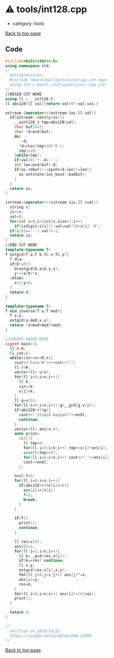 <!-- mathjax config similar to math.stackexchange -->
<script type="text/javascript" async
  src="https://cdnjs.cloudflare.com/ajax/libs/mathjax/2.7.5/MathJax.js?config=TeX-MML-AM_CHTML">
</script>
<script type="text/x-mathjax-config">
  MathJax.Hub.Config({
    TeX: { equationNumbers: { autoNumber: "AMS" }},
    tex2jax: {
      inlineMath: [ ['$','$'] ],
      processEscapes: true
    },
    "HTML-CSS": { matchFontHeight: false },
    displayAlign: "left",
    displayIndent: "2em"
  });
</script>

<script type="text/javascript" src="https://cdnjs.cloudflare.com/ajax/libs/jquery/3.4.1/jquery.min.js"></script>
<script src="https://cdn.jsdelivr.net/npm/jquery-balloon-js@1.1.2/jquery.balloon.min.js" integrity="sha256-ZEYs9VrgAeNuPvs15E39OsyOJaIkXEEt10fzxJ20+2I=" crossorigin="anonymous"></script>
<script type="text/javascript" src="../../assets/js/copy-button.js"></script>
<link rel="stylesheet" href="../../assets/css/copy-button.css" />


# :warning: tools/int128.cpp
* category: tools


[Back to top page](../../index.html)



## Code
```cpp
#include<bits/stdc++.h>
using namespace std;
/*
  multiprecision:
  #include <boost/multiprecision/cpp_int.hpp>
  using Int = boost::multiprecision::cpp_int;
*/
//BEGIN CUT HERE
using ll = __int128_t;
ll abs128(ll val){return val<0?-val:val;}

ostream &operator<<(ostream &os,ll val){
  if(ostream::sentry(os)){
    __uint128_t tmp=abs128(val);
    char buf[64];
    char *d=end(buf);
    do{
      --d;
      *d=char(tmp%10+'0');
      tmp/=10;
    }while(tmp);
    if(val<0) *--d='-';
    int len=end(buf)-d;
    if(os.rdbuf()->sputn(d,len)!=len){
      os.setstate(ios_base::badbit);
    }
  }
  return os;
}

istream &operator>>(istream &is,ll &val){
  string s;
  is>>s;
  val=0;
  for(int i=0;i<(int)s.size();i++)
    if(isdigit(s[i])) val=val*10+s[i]-'0';
  if(s[0]=='-') val*=-1;
  return is;
}
//END CUT HERE
template<typename T>
T extgcd(T a,T b,T& x,T& y){
  T d=a;
  if(b!=0){
    d=extgcd(b,a%b,y,x);
    y-=(a/b)*x;
  }else{
    x=1;y=0;
  }
  return d;
}

template<typename T>
T mod_inverse(T a,T mod){
  T x,y;
  extgcd(a,mod,x,y);
  return (x%mod+mod)%mod;
}

//INSERT ABOVE HERE
signed main(){
  ll n,R;
  ll cnt=0;
  while(cin>>n>>R,n){
    cout<<"Case #"<<++cnt<<":";
    ll r=R;
    vector<ll> v(n);
    for(ll i=0;i<n;i++){
      ll k;
      cin>>k;
      v[i]=k;
    }
    ll g=v[0];
    for(ll i=0;i<n;i++) g=__gcd(g,v[i]);
    if(abs128(r)%g){
      cout<<" Stupid keypad!"<<endl;
      continue;
    }
    vector<ll> ans(n,0);
    auto print=
      [&](){
        ll tmp=0;
        for(ll i=0;i<n;i++) tmp+=v[i]*ans[i];
        assert(tmp==r);
        for(ll i=0;i<n;i++) cout<<" "<<ans[i];
        cout<<endl;
      };

    bool f=0;
    for(ll i=0;i<n;i++){
      if(abs128(r)%v[i]==0){
        ans[i]=r/v[i];
        f=1;
        break;
      }
    }

    if(f){
      print();
      continue;
    }

    ll res=v[0];
    ans[0]=1;
    for(ll i=1;i<n;i++){
      ll k=__gcd(res,v[i]);
      if(k==res) continue;
      ll x,y;
      extgcd(res,v[i],x,y);
      for(ll j=0;j<i;j++) ans[j]*=x;
      ans[i]=y;
      res=k;
    }
    for(ll i=0;i<n;i++) ans[i]*=(r/res);
    print();
  }

  return 0;
}

/*
  verified on 2019/10/22
  https://vjudge.net/problem/UVA-12980
*/

```

[Back to top page](../../index.html)

